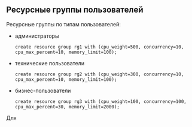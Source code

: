 ## Ресурсные группы пользователей ##   
Ресурсные группы по типам пользователей:   
* администраторы   
  ```
  create resource group rg1 with (cpu_weight=500, concurrency=10, cpu_max_percent=10, memory_limit=100);
  ```  
* технические пользователи   
  ```
  create resource group rg2 with (cpu_weight=300, concurrency=10, cpu_max_percent=10, memory_limit=100);
  ```
* бизнес-пользователи   
  ```
  create resource group rg3 with (cpu_weight=100, concurrency=100, cpu_max_percent=30, memory_limit=2000);
  ```
Для    
